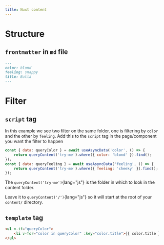 ```yaml
---
title: Nuxt content
---
```

# Structure 

## `frontmatter` in `md` file

```md
---
color: blond
feeling: snappy
title: Bulla
---
```

# Filter

## `script` tag 

In this example we see two filter on the same folder, one is filtering by `color` and the other by `feeling`. Add this to the `script` tag in the page/component you want the filter to happen

```js
const { data: queryColor } = await useAsyncData('color', () => {
	return queryContent('try-me').where({ color: 'blond' }).find();
});
const { data: queryFeeling } = await useAsyncData('feeling', () => {
	return queryContent('try-me').where({ feeling: 'cheeky' }).find();
});
```

The `queryContent('try-me')`{lang="js"} is the folder in which to look in the content folder. 

Leave it to `queryContent('/')`{lang="js"} so it will start at the root of your `content/` directory.

## `template` tag 

```html
<ul v-if="queryColor">
    <li v-for="color in queryColor" :key="color.title">{{ color.title }}'s color is {{ color.color }} and it feels {{ color.feeling }}</li>
</ul>
```